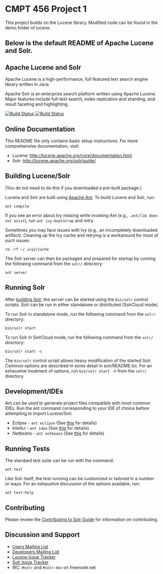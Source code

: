 # CMPT 456 Project 1

This project builds on the Lucene library. Modified code can be found in 
the demo folder of lucene.

## Below is the default README of Apache Lucene and Solr. 


<!--
    Licensed to the Apache Software Foundation (ASF) under one or more
    contributor license agreements.  See the NOTICE file distributed with
    this work for additional information regarding copyright ownership.
    The ASF licenses this file to You under the Apache License, Version 2.0
    the "License"); you may not use this file except in compliance with
    the License.  You may obtain a copy of the License at

        http://www.apache.org/licenses/LICENSE-2.0

    Unless required by applicable law or agreed to in writing, software
    distributed under the License is distributed on an "AS IS" BASIS,
    WITHOUT WARRANTIES OR CONDITIONS OF ANY KIND, either express or implied.
    See the License for the specific language governing permissions and
    limitations under the License.
 -->

## Apache Lucene and Solr

Apache Lucene is a high-performance, full featured text search engine library
written in Java.

Apache Solr is an enterprise search platform written using Apache Lucene.
Major features include full-text search, index replication and sharding, and
result faceting and highlighting.


[![Build Status](https://builds.apache.org/view/L/view/Lucene/job/Lucene-Artifacts-master/badge/icon?subject=Lucene)](https://builds.apache.org/view/L/view/Lucene/job/Lucene-Artifacts-master/) [![Build Status](https://builds.apache.org/view/L/view/Lucene/job/Solr-Artifacts-master/badge/icon?subject=Solr)](https://builds.apache.org/view/L/view/Lucene/job/Solr-Artifacts-master/)


## Online Documentation

This README file only contains basic setup instructions.  For more
comprehensive documentation, visit:

- Lucene: <http://lucene.apache.org/core/documentation.html>
- Solr: <http://lucene.apache.org/solr/guide/>

## Building Lucene/Solr

(You do not need to do this if you downloaded a pre-built package.)

Lucene and Solr are built using [Apache Ant](http://ant.apache.org/).  To build
Lucene and Solr, run:

`ant compile`

If you see an error about Ivy missing while invoking Ant (e.g., `.ant/lib does
not exist`), run `ant ivy-bootstrap` and retry.

Sometimes you may face issues with Ivy (e.g., an incompletely downloaded artifact).
Cleaning up the Ivy cache and retrying is a workaround for most of such issues: 

`rm -rf ~/.ivy2/cache`

The Solr server can then be packaged and prepared for startup by running the
following command from the `solr/` directory:

`ant server`

## Running Solr

After [building Solr](#building-lucene-solr), the server can be started using
the `bin/solr` control scripts.  Solr can be run in either standalone or
distributed (SolrCloud mode).

To run Solr in standalone mode, run the following command from the `solr/`
directory:

`bin/solr start`

To run Solr in SolrCloud mode, run the following command from the `solr/`
directory:

`bin/solr start -c`

The `bin/solr` control script allows heavy modification of the started Solr.
Common options are described in some detail in solr/README.txt.  For an
exhaustive treatment of options, run `bin/solr start -h` from the `solr/`
directory.

## Development/IDEs

Ant can be used to generate project files compatible with most common IDEs.
Run the ant command corresponding to your IDE of choice before attempting to
import Lucene/Solr.

- *Eclipse* - `ant eclipse` (See [this](https://cwiki.apache.org/confluence/display/solr/HowToConfigureEclipse) for details)
- *IntelliJ* - `ant idea` (See [this](https://cwiki.apache.org/confluence/display/lucene/HowtoConfigureIntelliJ) for details)
- *Netbeans* - `ant netbeans` (See [this](https://cwiki.apache.org/confluence/display/lucene/HowtoConfigureNetbeans) for details)


## Running Tests

The standard test suite can be run with the command:

`ant test`

Like Solr itself, the test-running can be customized or tailored in a number or
ways.  For an exhaustive discussion of the options available, run:

`ant test-help`

## Contributing

Please review the [Contributing to Solr
Guide](https://cwiki.apache.org/confluence/display/solr/HowToContribute) for information on
contributing.

## Discussion and Support

- [Users Mailing List](http://lucene.apache.org/solr/community.html#solr-user-list-solr-userluceneapacheorg)
- [Developers Mailing List](http://lucene.apache.org/solr/community.html#developer-list-devluceneapacheorg)
- [Lucene Issue Tracker](https://issues.apache.org/jira/browse/LUCENE)
- [Solr Issue Tracker](https://issues.apache.org/jira/browse/SOLR)
- IRC: `#solr` and `#solr-dev` on freenode.net